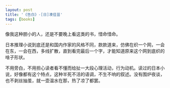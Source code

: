 ```yaml
---
layout: post
title: '《告白》-[日]凑佳苗'
tags: [books]
---
```


像我这种胆小的人，还是不要晚上看这类的书，惜命惜命。

日本推理小说到底还是和国内作家的风格不同，款款道来，仿佛在织一个网，一会在东，一会在西，多线扩散，直到看完最后一个字，才能知道原来这个网到底织的啥子形状。

不用旁白，不用担心读者看不懂而给扯一大段心理活动，行为动机。读过的日本小说，好像都有这个特点，这种半死不活的语调，不生不响的叙述。没有围炉夜谈，也不剥丝抽茧，就一壶温水在那，热了凉了都罢。